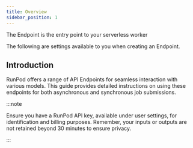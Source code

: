 ```yaml
---
title: Overview
sidebar_position: 1
---
```


The Endpoint is the entry point to your serverless worker

The following are settings available to you when creating an Endpoint.


## Introduction

RunPod offers a range of API Endpoints for seamless interaction with various models.
This guide provides detailed instructions on using these endpoints for both asynchronous and synchronous job submissions.

:::note

Ensure you have a RunPod API key, available under user settings, for identification and billing purposes. Remember, your inputs or outputs are not retained beyond 30 minutes to ensure privacy.

:::


